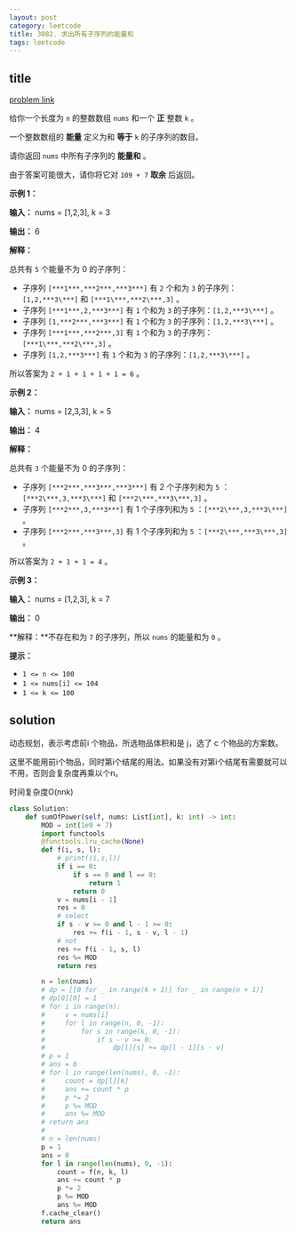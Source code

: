 ```yaml
---
layout: post
category: leetcode
title: 3082. 求出所有子序列的能量和
tags: leetcode
---
```


## title
[problem link](https://leetcode.cn/problems/find-the-sum-of-the-power-of-all-subsequences/description/)

给你一个长度为 `n` 的整数数组 `nums` 和一个 **正** 整数 `k` 。

一个整数数组的 **能量** 定义为和 **等于** `k` 的子序列的数目。

请你返回 `nums` 中所有子序列的 **能量和** 。

由于答案可能很大，请你将它对 `109 + 7` **取余** 后返回。

 

**示例 1：**

**输入：** nums = [1,2,3], k = 3

**输出：** 6

**解释：**

总共有 `5` 个能量不为 0 的子序列：

- 子序列 `[***1***,***2***,***3***]` 有 `2` 个和为 `3` 的子序列：`[1,2,***3\***]` 和 `[***1\***,***2\***,3]` 。
- 子序列 `[***1***,2,***3***]` 有 `1` 个和为 `3` 的子序列：`[1,2,***3\***]` 。
- 子序列 `[1,***2***,***3***]` 有 `1` 个和为 `3` 的子序列：`[1,2,***3\***]` 。
- 子序列 `[***1***,***2***,3]` 有 `1` 个和为 `3` 的子序列：`[***1\***,***2\***,3]` 。
- 子序列 `[1,2,***3***]` 有 `1` 个和为 `3` 的子序列：`[1,2,***3\***]` 。

所以答案为 `2 + 1 + 1 + 1 + 1 = 6` 。

**示例 2：**

**输入：** nums = [2,3,3], k = 5

**输出：** 4

**解释：**

总共有 `3` 个能量不为 0 的子序列：

- 子序列 `[***2***,***3***,***3***]` 有 2 个子序列和为 `5` ：`[***2\***,3,***3\***]` 和 `[***2\***,***3\***,3]` 。
- 子序列 `[***2***,3,***3***]` 有 1 个子序列和为 `5` ：`[***2\***,3,***3\***]` 。
- 子序列 `[***2***,***3***,3]` 有 1 个子序列和为 `5` ：`[***2\***,***3\***,3]` 。

所以答案为 `2 + 1 + 1 = 4` 。

**示例 3：**

**输入：** nums = [1,2,3], k = 7

**输出：** 0

**解释：**不存在和为 `7` 的子序列，所以 `nums` 的能量和为 `0` 。

 

**提示：**

- `1 <= n <= 100`
- `1 <= nums[i] <= 104`
- `1 <= k <= 100`

## solution

动态规划，表示考虑前i 个物品，所选物品体积和是 j，选了 c 个物品的方案数。

这里不能用前i个物品，同时第i个结尾的用法。如果没有对第i个结尾有需要就可以不用，否则会复杂度再乘以个n。

时间复杂度O(nnk) 



```python
class Solution:
    def sumOfPower(self, nums: List[int], k: int) -> int:
        MOD = int(1e9 + 7)
        import functools
        @functools.lru_cache(None)
        def f(i, s, l):
            # print((i,s,l))
            if i == 0:
                if s == 0 and l == 0:
                    return 1
                return 0
            v = nums[i - 1]
            res = 0
            # select
            if s - v >= 0 and l - 1 >= 0:
                res += f(i - 1, s - v, l - 1)
            # not
            res += f(i - 1, s, l)
            res %= MOD
            return res

        n = len(nums)
        # dp = [[0 for _ in range(k + 1)] for _ in range(n + 1)]
        # dp[0][0] = 1
        # for i in range(n):
        #     v = nums[i]
        #     for l in range(n, 0, -1):
        #         for s in range(k, 0, -1):
        #             if s - v >= 0:
        #                 dp[l][s] += dp[l - 1][s - v]
        # p = 1
        # ans = 0
        # for l in range(len(nums), 0, -1):
        #     count = dp[l][k]
        #     ans += count * p
        #     p *= 2
        #     p %= MOD
        #     ans %= MOD
        # return ans
        #
        # n = len(nums)
        p = 1
        ans = 0
        for l in range(len(nums), 0, -1):
            count = f(n, k, l)
            ans += count * p
            p *= 2
            p %= MOD
            ans %= MOD
        f.cache_clear()
        return ans
```

